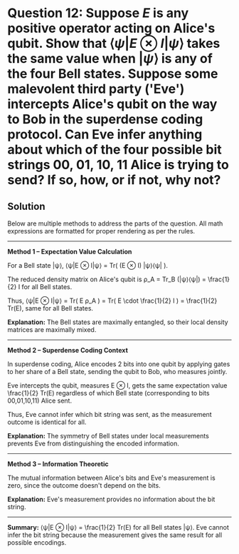 # Question 12: Suppose $E$ is any positive operator acting on Alice's qubit. Show that $\langle \psi | E \otimes I | \psi \rangle$ takes the same value when $|\psi\rangle$ is any of the four Bell states. Suppose some malevolent third party ('Eve') intercepts Alice's qubit on the way to Bob in the superdense coding protocol. Can Eve infer anything about which of the four possible bit strings 00, 01, 10, 11 Alice is trying to send? If so, how, or if not, why not?

## Solution

Below are multiple methods to address the parts of the question. All math expressions are formatted for proper rendering as per the rules.

---

**Method 1 – Expectation Value Calculation**

For a Bell state |ψ⟩, ⟨ψ|E ⊗ I|ψ⟩ = Tr( (E ⊗ I) |ψ⟩⟨ψ| ).

The reduced density matrix on Alice's qubit is ρ_A = Tr_B (|ψ⟩⟨ψ|) = \frac{1}{2} I for all Bell states.

Thus, ⟨ψ|E ⊗ I|ψ⟩ = Tr( E ρ_A ) = Tr( E \cdot \frac{1}{2} I ) = \frac{1}{2} Tr(E), same for all Bell states.

**Explanation:** The Bell states are maximally entangled, so their local density matrices are maximally mixed.

---

**Method 2 – Superdense Coding Context**

In superdense coding, Alice encodes 2 bits into one qubit by applying gates to her share of a Bell state, sending the qubit to Bob, who measures jointly.

Eve intercepts the qubit, measures E ⊗ I, gets the same expectation value \frac{1}{2} Tr(E) regardless of which Bell state (corresponding to bits 00,01,10,11) Alice sent.

Thus, Eve cannot infer which bit string was sent, as the measurement outcome is identical for all.

**Explanation:** The symmetry of Bell states under local measurements prevents Eve from distinguishing the encoded information.

---

**Method 3 – Information Theoretic**

The mutual information between Alice's bits and Eve's measurement is zero, since the outcome doesn't depend on the bits.

**Explanation:** Eve's measurement provides no information about the bit string.

---

**Summary:** ⟨ψ|E ⊗ I|ψ⟩ = \frac{1}{2} Tr(E) for all Bell states |ψ⟩. Eve cannot infer the bit string because the measurement gives the same result for all possible encodings.